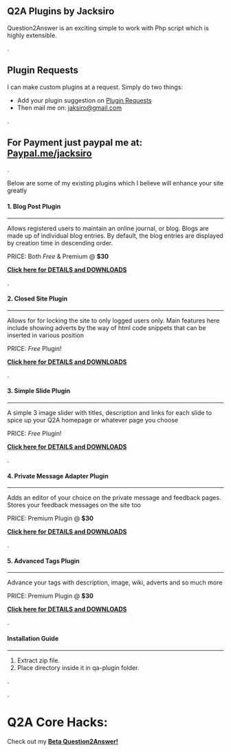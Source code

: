 ##  Q2A Plugins by Jacksiro
Question2Answer is an exciting simple to work with Php script which is highly extensible.

.

Plugin Requests
---------------
I can make custom plugins at a request. Simply do two things:
- Add your plugin suggestion on [Plugin Requests](http://www.question2answer.org/qa/65702/plugin-requests-what-plugins-wish-have-developed-your-site)
- Then mail me on: jaksiro@gmail.com

.

For Payment just paypal me at: [Paypal.me/jacksiro](https://paypal.me/jacksiro)
--------

.

Below are some of my existing plugins which I believe will enhance your site greatly
#### 1. Blog Post Plugin
------------------------
Allows registered users to maintain an online journal, or blog. Blogs are made up of individual blog entries. By default, the blog entries are displayed by creation time in descending order.

PRICE: Both *Free* & Premium @ **$30**

[**Click here for DETAILS and DOWNLOADS**](https://github.com/JackSiro/Q2A-Blog-Post-Plugin)

.

#### 2. Closed Site Plugin
--------------------------
Allows for for locking the site to only logged users only. Main features here include showing adverts by the way of html code snippets that can be inserted in various position
 
PRICE: *Free* Plugin!

[**Click here for DETAILS and DOWNLOADS**](https://github.com/JackSiro/Q2A-Closed-Site-Plugin)

.

#### 3. Simple Slide Plugin
---------------------------
A simple 3 image slider with titles, description and links for each slide to spice up your Q2A homepage or whatever page you choose

PRICE: *Free* Plugin!

[**Click here for DETAILS and DOWNLOADS**](https://github.com/JackSiro/Q2A-Simple-Slide-Plugin)

.

#### 4. Private Message Adapter Plugin
--------------------------------------
Adds an editor of your choice on the private message and feedback pages. Stores your feedback messages on the site too

PRICE: Premium Plugin @ **$30**

[**Click here for DETAILS and DOWNLOADS**](https://github.com/JackSiro/Q2A-PM-Adapter-Plugin)

.

#### 5. Advanced Tags Plugin
----------------------------
Advance your tags with description, image, wiki, adverts and so much more

PRICE: Premium Plugin @ **$30**

[**Click here for DETAILS and DOWNLOADS**](https://github.com/JackSiro/Q2A-Advanced-Tags-Plugin)

.

#### Installation Guide
-----------------------
1. Extract zip file.
2. Place directory inside it in qa-plugin folder.

.

.

Q2A Core Hacks:
===============

Check out my [**Beta Question2Answer!**](https://github.com/JackSiro/Question2Answer)

